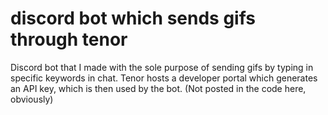 # discord bot which sends gifs through tenor
Discord bot that I made with the sole purpose of sending gifs by typing in specific keywords in chat.
Tenor hosts a developer portal which generates an API key, which is then used by the bot. (Not posted in the code here, obviously)
